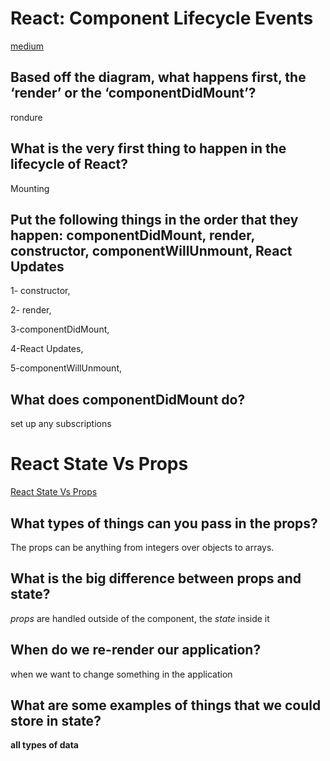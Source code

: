 # React: Component Lifecycle Events
[medium](https://medium.com/@joshuablankenshipnola/react-component-lifecycle-events-cb77e670a093)



## Based off the diagram, what happens first, the ‘render’ or the ‘componentDidMount’? 

rondure


## What is the very first thing to happen in the lifecycle of React? 

Mounting


## Put the following things in the order that they happen: componentDidMount, render, constructor, componentWillUnmount, React Updates

1- constructor,

2- render, 

3-componentDidMount,

4-React Updates, 

5-componentWillUnmount,


## What does componentDidMount do? 

set up any subscriptions




# React State Vs Props
[React State Vs Props](https://www.youtube.com/watch?v=IYvD9oBCuJI)


## What types of things can you pass in the props?

 The props can be anything from integers over objects to arrays.


## What is the big difference between props and state? 

*props* are handled outside of the component, the *state* inside it 


## When do we re-render our application? 

when we want to change something in the application 


## What are some examples of things that we could store in state? 

**all types of data** 
